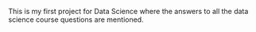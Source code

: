 This is my first project for Data Science where the answers to all the data science course questions are mentioned.
